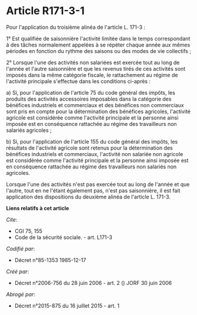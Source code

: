 # Article R171-3-1

Pour l'application du troisième alinéa de l'article L. 171-3 :

1° Est qualifiée de saisonnière l'activité limitée dans le temps correspondant à des tâches normalement appelées à se répéter
chaque année aux mêmes périodes en fonction du rythme des saisons ou des modes de vie collectifs ;

2° Lorsque l'une des activités non salariées est exercée tout au long de l'année et l'autre saisonnière et que les revenus
tirés de ces activités sont imposés dans la même catégorie fiscale, le rattachement au régime de l'activité principale
s'effectue dans les conditions ci-après :

a) Si, pour l'application de l'article 75 du code général des impôts, les produits des activités accessoires imposables dans
la catégorie des bénéfices industriels et commerciaux et des bénéfices non commerciaux sont pris en compte pour la
détermination des bénéfices agricoles, l'activité agricole est considérée comme l'activité principale et la personne ainsi
imposée est en conséquence rattachée au régime des travailleurs non salariés agricoles ;

b) Si, pour l'application de l'article 155 du code général des impôts, les résultats de l'activité agricole sont retenus pour
la détermination des bénéfices industriels et commerciaux, l'activité non salariée non agricole est considérée comme
l'activité principale et la personne ainsi imposée est en conséquence rattachée au régime des travailleurs non salariés non
agricoles.

Lorsque l'une des activités n'est pas exercée tout au long de l'année et que l'autre, tout en ne l'étant également pas, n'est
pas saisonnière, il est fait application des dispositions du deuxième alinéa de l'article L. 171-3.

**Liens relatifs à cet article**

_Cite_:

  - CGI 75, 155
  - Code de la sécurité sociale. - art. L171-3

_Codifié par_:

  - Décret n°85-1353 1985-12-17

_Créé par_:

  - Décret n°2006-756 du 28 juin 2006 - art. 2 () JORF 30 juin 2006

_Abrogé par_:

  - Décret n°2015-875 du 16 juillet 2015 - art. 1
